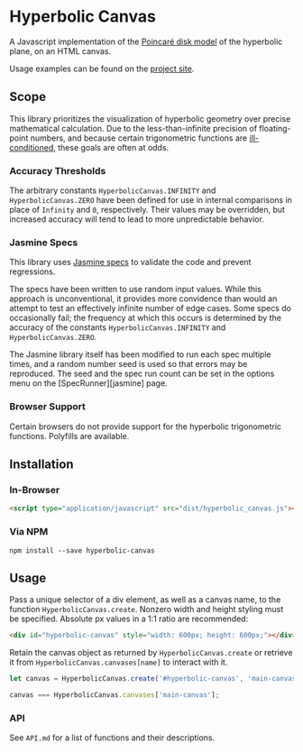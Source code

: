 # Hyperbolic Canvas

A Javascript implementation of the [Poincaré disk model](https://en.wikipedia.org/wiki/Poincar%C3%A9_disk_model) of the hyperbolic plane, on an HTML canvas.

Usage examples can be found on the [project site](https://ItsNickBarry.github.io/hyperbolic-canvas).

## Scope

This library prioritizes the visualization of hyperbolic geometry over precise mathematical calculation.  Due to the less-than-infinite precision of floating-point numbers, and because certain trigonometric functions are [ill-conditioned](https://en.wikipedia.org/wiki/Condition_number), these goals are often at odds.

### Accuracy Thresholds

The arbitrary constants `HyperbolicCanvas.INFINITY` and `HyperbolicCanvas.ZERO` have been defined for use in internal comparisons in place of `Infinity` and `0`, respectively.  Their values may be overridden, but increased accuracy will tend to lead to more unpredictable behavior.

### Jasmine Specs

This library uses [Jasmine specs](https://ItsNickBarry.github.io/hyperbolic-canvas/jasmine/SpecRunner.html) to validate the code and prevent regressions.

The specs have been written to use random input values.  While this approach is unconventional, it provides more convidence than would an attempt to test an effectively infinite number of edge cases<!-- ha!  Get it? -->.  Some specs do occasionally fail; the frequency at which this occurs is determined by the accuracy of the constants `HyperbolicCanvas.INFINITY` and `HyperbolicCanvas.ZERO`.

The Jasmine library itself has been modified to run each spec multiple times, and a random number seed is used so that errors may be reproduced.  The seed and the spec run count can be set in the options menu on the [SpecRunner][jasmine] page.

### Browser Support

Certain browsers do not provide support for the hyperbolic trigonometric functions. Polyfills are available.

## Installation

### In-Browser

```html
<script type="application/javascript" src="dist/hyperbolic_canvas.js"></script>
```

### Via NPM

```
npm install --save hyperbolic-canvas
```

## Usage

Pass a unique selector of a div element, as well as a canvas name, to the function `HyperbolicCanvas.create`.  Nonzero width and height styling must be specified.  Absolute px values in a 1:1 ratio are recommended:

```html
<div id="hyperbolic-canvas" style="width: 600px; height: 600px;"></div>
```

Retain the canvas object as returned by `HyperbolicCanvas.create` or retrieve it from `HyperbolicCanvas.canvases[name]` to interact with it.

```javascript
let canvas = HyperbolicCanvas.create('#hyperbolic-canvas', 'main-canvas');

canvas === HyperbolicCanvas.canvases['main-canvas'];
```

### API

See `API.md` for a list of functions and their descriptions.
